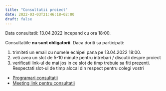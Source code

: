 ```yaml
---
title: "Consultatii proiect"
date: 2022-03-03T21:46:18+02:00
draft: false
---
```


Data consultatii: 13.04.2022 incepand cu ora 18:00.

Consultatiile **nu sunt obligatorii**. Daca doriti sa participati:

1. trimiteti un email cu numele echipei pana pe 13.04.2022 18:00.
2. veti avea un slot de 5-10 minute pentru intrebari / discutii despre proiect
3. verificati link-ul de mai jos in ce slot de timp trebuie sa fiti prezenti. Respectati slot-ul de timp alocal din respect pentru colegi vostri


* [Programari consultatii ](https://docs.google.com/spreadsheets/d/e/2PACX-1vSUxZv_-17i4tvrbhE2eMabPWtnvleXiog9oFx15CU07mhccgGhJE1n_TMSckl1Mye1alvNBONclurZ/pubhtml?gid=2046660716&single=true)
* [Meeting link pentru consultatii](https://meet.google.com/wua-haxz-svs)
